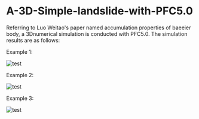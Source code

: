 # A-3D-Simple-landslide-with-PFC5.0
Referring to Luo Weitao's paper named accumulation properties of baeeier body, a 3Dnumerical simulation is conducted with PFC5.0. 
The simulation results are as follows:

Example 1:

![test](https://github.com/xiaolinmu/A-3D-Simple-landslide-with-PFC5.0/assets/86880374/65ea95ee-2805-44a1-9e58-ff4b5f8d6ba2)





Example 2:

![test](https://github.com/xiaolinmu/A-3D-Simple-landslide-with-PFC5.0/assets/86880374/f33e89f4-b98b-4dfa-b8a1-d49738aaa898)






Example 3:

![test](https://github.com/xiaolinmu/A-3D-Simple-landslide-with-PFC5.0/assets/86880374/93e3958d-f61c-4722-94fa-0b472c976bfe)
